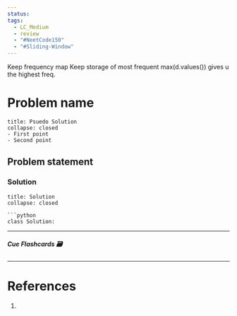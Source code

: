 ```yaml
---
status: 
tags:
  - LC_Medium
  - review
  - "#NeetCode150"
  - "#Sliding-Window"
---
```

Keep frequency map
Keep storage of most frequent
max(d.values()) gives u the highest freq.

# Problem name
```ad-tldr
title: Psuedo Solution
collapse: closed
- First point
- Second point
```
## Problem statement


### Solution
```ad-tldr
title: Solution
collapse: closed

```python
class Solution:

```

---
##### Cue Flashcards 🗃

---
# References
1. 

